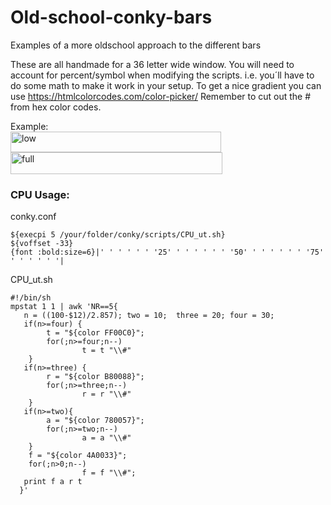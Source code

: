 # Old-school-conky-bars
Examples of a more oldschool approach to the different bars

These are all handmade for a 36 letter wide window. You will need to account for percent/symbol when modifying the scripts.
i.e. you´ll have to do some math to make it work in your setup. To get a nice gradient you can use https://htmlcolorcodes.com/color-picker/
Remember to cut out the # from hex color codes.

Example:<br>
<img width="337" height="33" alt="low" src="https://github.com/user-attachments/assets/57d24a05-e450-4c60-b4b8-e93e637449ec" />
<img width="339" height="35" alt="full" src="https://github.com/user-attachments/assets/b5db231c-5ffa-4e2f-b267-ae98b93d5004" />

<h3>CPU Usage:</h3>

conky.conf
~~~
${execpi 5 /your/folder/conky/scripts/CPU_ut.sh}
${voffset -33}
{font :bold:size=6}|' ' ' ' ' ' '25' ' ' ' ' ' ' '50' ' ' ' ' ' ' '75' ' ' ' ' ' '|
~~~
CPU_ut.sh
~~~
#!/bin/sh
mpstat 1 1 | awk 'NR==5{
   n = ((100-$12)/2.857); two = 10;  three = 20; four = 30;
   if(n>=four) {
        t = "${color FF00C0}";
        for(;n>=four;n--)
                t = t "\\#"
    }
   if(n>=three) {
        r = "${color B80088}";
        for(;n>=three;n--)
                r = r "\\#"
    }
   if(n>=two){
        a = "${color 780057}";
        for(;n>=two;n--)
                a = a "\\#"
    }
    f = "${color 4A0033}";
    for(;n>0;n--)
                f = f "\\#";
   print f a r t
  }'
~~~
